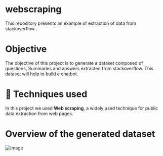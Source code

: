 # webscraping

This repository presents an example of extraction of data from stackoverflow . 

# Objective

The objective of this project is to generate a dataset composed of questions, Summaries and answers extracted from stackoverflow. This dataset will help to build a chatbot.

# 🔧 Techniques used
In this project we used **Web scraping**, a  widely used technique for public data extraction from web pages.

# Overview of the generated dataset

![image](https://github.com/abakamousa/webscraping/assets/18530355/62b72edc-9c7e-4880-84ab-4d5aa19dd96c)

